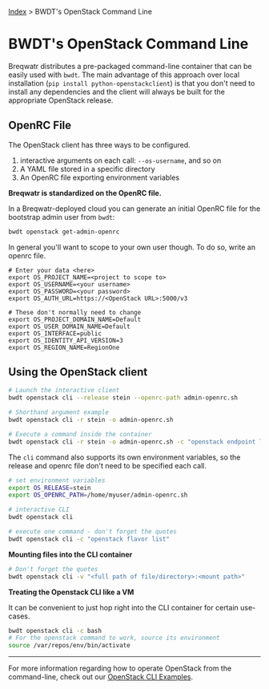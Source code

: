 [Index](/)
\> BWDT's OpenStack Command Line

# BWDT's OpenStack Command Line

Breqwatr distributes a pre-packaged command-line container that can be easily
used with `bwdt`. The main advantage of this approach over local installation
(`pip install python-openstackclient`) is that you don't need to install any
dependencies and the client will always be built for the appropriate OpenStack
release.


## OpenRC File

The OpenStack client has three ways to be configured.

1. interactive arguments on each call: `--os-username`, and so on
1. A YAML file stored in a specific directory
1. An OpenRC file exporting environment variables

**Breqwatr is standardized on the OpenRC file.**

In a Breqwatr-deployed cloud you can generate an initial OpenRC file for the
bootstrap admin user from `bwdt`:

```bash
bwdt openstack get-admin-openrc
```

In general you'll want to scope to your own user though. To do so, write
an openrc file.

```
# Enter your data <here>
export OS_PROJECT_NAME=<project to scope to>
export OS_USERNAME=<your username>
export OS_PASSWORD=<your password>
export OS_AUTH_URL=https://<OpenStack URL>:5000/v3

# These don't normally need to change
export OS_PROJECT_DOMAIN_NAME=Default
export OS_USER_DOMAIN_NAME=Default
export OS_INTERFACE=public
export OS_IDENTITY_API_VERSION=3
export OS_REGION_NAME=RegionOne
```

## Using the OpenStack client

```bash
# Launch the interactive client
bwdt openstack cli --release stein --openrc-path admin-openrc.sh

# Shorthand argument example
bwdt openstack cli -r stein -o admin-openrc.sh

# Execute a command inside the container
bwdt openstack cli -r stein -o admin-openrc.sh -c "openstack endpoint list"
```

The `cli` command also supports its own environment variables, so the release
and openrc file don't need to be specified each call.

```bash
# set environment variables
export OS_RELEASE=stein
export OS_OPENRC_PATH=/home/myuser/admin-openrc.sh

# interactive CLI
bwdt openstack cli

# execute one command - don't forget the quotes
bwdt openstack cli -c "openstack flavor list"
```

**Mounting files into the CLI container**
```bash
# Don't forget the quotes
bwdt openstack cli -v "<full path of file/directory>:<mount path>"
```

**Treating the Openstack CLI like a VM**

It can be convenient to just hop right into the CLI container for certain
use-cases.

```bash
bwdt openstack cli -c bash
# For the openstack command to work, source its environment
source /var/repos/env/bin/activate
```


---


For more information regarding how to operate OpenStack from the command-line,
check out our [OpenStack CLI Examples](/openstack-cli-examples.html).
